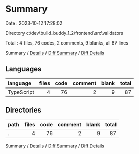 # Summary

Date : 2023-10-12 17:28:02

Directory c:\\dev\\build_buddy_1.2\\frontend\\src\\validators

Total : 4 files,  76 codes, 2 comments, 9 blanks, all 87 lines

Summary / [Details](details.md) / [Diff Summary](diff.md) / [Diff Details](diff-details.md)

## Languages
| language | files | code | comment | blank | total |
| :--- | ---: | ---: | ---: | ---: | ---: |
| TypeScript | 4 | 76 | 2 | 9 | 87 |

## Directories
| path | files | code | comment | blank | total |
| :--- | ---: | ---: | ---: | ---: | ---: |
| . | 4 | 76 | 2 | 9 | 87 |

Summary / [Details](details.md) / [Diff Summary](diff.md) / [Diff Details](diff-details.md)